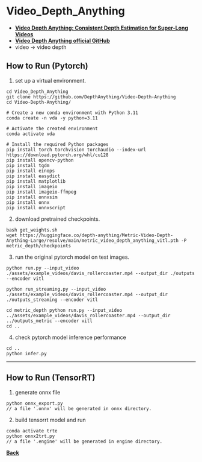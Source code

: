 # Video_Depth_Anything
- **[Video Depth Anything: Consistent Depth Estimation for Super-Long Videos](https://arxiv.org/abs/2501.12375)**
- **[Video Depth Anything official GitHub](https://github.com/DepthAnything/Video-Depth-Anything)**
- video -> video depth

## How to Run (Pytorch)

1. set up a virtual environment.
```
cd Video_Depth_Anything
git clone https://github.com/DepthAnything/Video-Depth-Anything
cd Video-Depth-Anything/

# Create a new conda environment with Python 3.11
conda create -n vda -y python=3.11

# Activate the created environment
conda activate vda 

# Install the required Python packages
pip install torch torchvision torchaudio --index-url https://download.pytorch.org/whl/cu128
pip install opencv-python
pip install tqdm
pip install einops
pip install easydict
pip install matplotlib
pip install imageio
pip install imageio-ffmpeg
pip install onnxsim
pip install onnx
pip install onnxscript
```

2. download pretrained checkpoints.
```
bash get_weights.sh
wget https://huggingface.co/depth-anything/Metric-Video-Depth-Anything-Large/resolve/main/metric_video_depth_anything_vitl.pth -P metric_depth/checkpoints
```

3. run the original pytorch model on test images.
```
python run.py --input_video ./assets/example_videos/davis_rollercoaster.mp4 --output_dir ./outputs --encoder vitl

python run_streaming.py --input_video ./assets/example_videos/davis_rollercoaster.mp4 --output_dir ./outputs_streaming --encoder vitl

cd metric_depth python run.py --input_video ../assets/example_videos/davis_rollercoaster.mp4 --output_dir ../outputs_metric --encoder vitl
cd ..
```

4. check pytorch model inference performance
```
cd ..
python infer.py
```
--------------------------------------------------------------------

## How to Run (TensorRT)

1. generate onnx file
```
python onnx_export.py
// a file '.onnx' will be generated in onnx directory.
```

2. build tensorrt model and run
```
conda activate trte
python onnx2trt.py
// a file '.engine' will be generated in engine directory.
```

**[Back](../README.md)** 